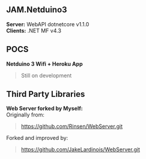 ## JAM.Netduino3

**Server:** WebAPI dotnetcore v1.1.0  
**Clients:** .NET MF v4.3  

## POCS

**Netduino 3 Wifi  + Heroku App**
> Still on development


  
    
## Third Party Libraries

**Web Server forked by Myself:**  
Originally from:  
>https://github.com/Rinsen/WebServer.git  

Forked and improved by:  
>https://github.com/JakeLardinois/WebServer.git



